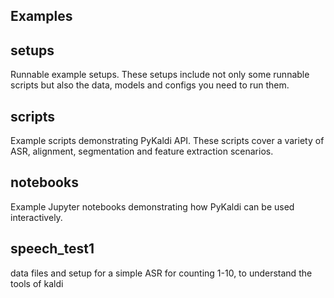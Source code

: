 Examples
--------

## setups

Runnable example setups. These setups include not only some runnable scripts but
also the data, models and configs you need to run them.

## scripts

Example scripts demonstrating PyKaldi API. These scripts cover a variety of
ASR, alignment, segmentation and feature extraction scenarios.

## notebooks

Example Jupyter notebooks demonstrating how PyKaldi can be used interactively.

## speech_test1
data files and setup for a simple ASR for counting 1-10, to understand the tools of kaldi 

